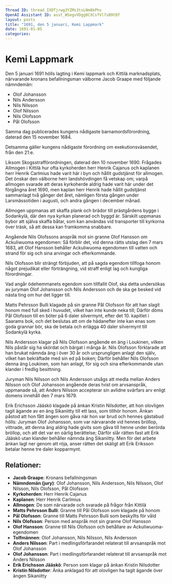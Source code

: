 ```yaml
---
Thread ID: thread_IXDTjrwg3YZMs3tsLNm8kPhv
OpenAI Assistant ID: asst_WSegvVDgg0CXCsfVl7sB9tDf
layout: posts
title: "1691, den 5 januari, Kemi Lappmark"
date: 1691-01-05
categories: 
---
```



# Kemi Lappmark 

Den 5 januari 1691 hölls lagting i Kemi lappmark och Kittilä marknadsplats, närvarande kronans befallningsman välborne Jacob Graape med följande nämndemän: 

- Olof Johansson
- Nils Andersson
- Nils Nilsson
- Olof Nilsson
- Nils Olofsson
- Pål Olofsson

Samma dag publicerades kungens nådigaste  barnamordsförordning, daterad den 15 november 1684. 

Detsamma gäller kungens nådigaste förordning om exekutionsväsendet, från den 21:e. 

Liksom Skogsstrafförordningen, daterad den 10 november 1690. Frågades Allmogen i Kittilä hur ofta kyrkoherden herr Henrik Cajanus och kaplanen herr Henrik Carlmius hade varit här i byn och hållit gudstjänst för allmogen. Det önskar den välborne herr landshövdingen få vetskap om; varpå allmogen svarade att deras kyrkoherde aldrig hade varit här under det förgångna året 1690, men kaplan herr Henrik hade hållit gudstjänst sammanlagt två gånger det året, nämligen första gången under Larsmässotiden i augusti, och andra gången i december månad.

Allmogen uppmanas att skaffa plank och brädor till prästgårdens bygge i Sodankylä, där den nya kyrkan planerad och byggd är. Särskilt uppmanas bybor att själva skaffa båtar, som kan användas vid transporter till kyrkorna över träsk, så att dessa kan framkomma snabbare.

Angående Nils Olofssons anspråk mot sin granne Olof Hansson om Ackuliwuoma egendomen: Så förblir det, vid denna rätts utslag den 7 mars 1683, att Olof Hansson behåller Ackuliwuoma egendomen till vatten och strand för sig och sina arvingar och efterkommande. 

Nils Olofsson blir strängt förbjuden, att på sagda egendom tillfoga honom något prejudikat eller förträngning, vid straff enligt lag och kungliga förordningar.

Vad angår ödehemmanets egendom som tillfallit Olof, ska detta undersökas av juryman Olof Johansson och Nils Andersson och de ska ge besked vid nästa ting om hur det ligger till.

Matts Pehrsson Bulli klagade på sin granne Pål Olofsson för att han slagit honom med full sked i huvudet, vilket han inte kunde neka till; Därför döms Pål Olofsson till en böter på 6 daler silvermynt, efter det 10. kapitlet i Saarams bok, och det beslutas att om de hädanefter inte kan enas som goda grannar bör, ska de betala och erlägga 40 daler silvermynt till Sodankylä kyrka. 

Nils Andersson klagar på Nils Olofsson angående en äng i Loukinen, vilken Nils påstår sig ha skördat och bärgat i många år. Nils Olofsson förklarade att han brukat nämnda äng i över 30 år och ursprungligen anlagt den själv, vilket han bekräftade med sin ed på boken; Därför behåller Nils Olofsson denna äng Loukinen, som han anlagt, för sig och sina efterkommande utan klander i fredlig besittning.

Juryman Nils Nilsson och Nils Andersson utsågs att medla mellan Anders Nilsson och Olof Johansson angående deras tvist om arvsanspråk, uppmanade så, att Anders Nilsson accepterar sin avlidne svärfars arv enligt domens innehåll den 7 mars 1679.

Erik Erichsson Jääskö klagade på änkan Kristin Nilsdotter, att hon olovligen tagit ägande av en äng Sikaniitty till ett lass, som tillhör honom. Änkan påstod att hon fått ängen som gåva när hon var brud och hennes gästabud hölls: Juryman Olof Johansson, som var närvarande vid hennes bröllop, vittnade, att denna äng aldrig hade givits som gåva till henne under berörda bröllop, och att det var en oärlig berättelse; Därför slår rätten fast att Erik Jääskö utan klander behåller nämnda äng Sikaniitty. Men för det arbete änkan lagt ner genom att röja, anser rätten det skäligt att Erik Eriksson betalar henne tre daler kopparmynt.

## Relationer:
- **Jacob Graape**: Kronans befallningsman
- **Nämndemän (jury)**: Olof Johansson, Nils Andersson, Nils Nilsson, Olof Nilsson, Nils Olofsson, Pål Olofsson
- **Kyrkoherden**: Herr Henrik Cajanus
- **Kaplanen**: Herr Henrik Carlmius
- **Allmogen**: De som närvarade och svarade på frågor från Kittilä
- **Matts Pehrsson Bulli**: Granne till Pål Olofsson som klagade på honom
- **Pål Olofsson**: Granne till Matts Pehrsson Bulli som beskyllts för våld
- **Nils Olofsson**: Person med anspråk mot sin granne Olof Hansson
- **Olof Hansson**: Granne till Nils Olofsson och behållare av Ackuliwuoma-egendomen
- **Tolfmännen**: Olof Johansson, Nils Nilsson, Nils Andersson
- **Anders Nilsson**: Part i medlingsförfarandet relaterat till arvsanspråk mot Olof Johansson
- **Olof Johansson**: Part i medlingsförfarandet relaterat till arvsanspråk mot Anders Nilsson
- **Erik Erichsson Jääskö**: Person som klagar på änkan Kristin Nilsdotter
- **Kristin Nilsdotter**: Änka anklagad för att olovligen ha tagit ägande över ängen Sikaniitty
